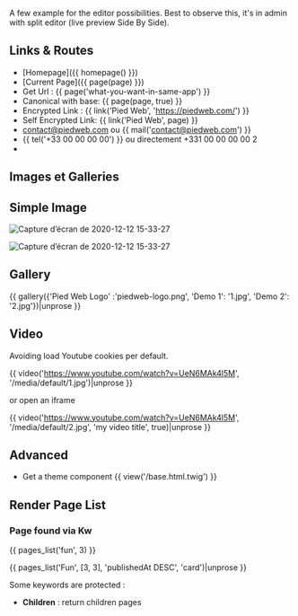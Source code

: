 A few example for the editor possibilities. Best to observe this, it's in admin with split editor (live preview Side By Side).

## Links & Routes

-   [Homepage]({{ homepage() }})
-   [Current Page]({{ page(page) }})
-   Get Url : {{ page('what-you-want-in-same-app') }}
-   Canonical with base: {{ page(page, true) }}
-   Encrypted Link : {{ link('Pied Web', 'https://piedweb.com/') }}
-   Self Encrypted Link: {{ link('Pied Web', page) }}
-   contact@piedweb.com ou {{ mail('contact@piedweb.com') }}
-   {{ tel('+33 00 00 00 00') }} ou directement +331 00 00 00 00 2
-

## Images et Galleries

## Simple Image

![Capture d’écran de 2020-12-12 15-33-27](/media/default/1.jpg)

![Capture d’écran de 2020-12-12 15-33-27](2.jpg)

## Gallery

{{ gallery({'Pied Web Logo' :'piedweb-logo.png', 'Demo 1': '1.jpg', 'Demo 2': '2.jpg'})|unprose }}

## Video

Avoiding load Youtube cookies per default.

{{ video('https://www.youtube.com/watch?v=UeN6MAk4l5M', '/media/default/1.jpg')|unprose }}

or open an iframe

{{ video('https://www.youtube.com/watch?v=UeN6MAk4l5M', '/media/default/2.jpg', 'my video title', true)|unprose }}

## Advanced

-   Get a theme component {{ view('/base.html.twig') }}

## Render Page List

### Page found via Kw

{{  pages_list('fun', 3) }}

{{  pages_list('Fun', [3, 3], 'publishedAt DESC', 'card')|unprose }}

Some keywords are protected :

-   **Children** : return children pages
